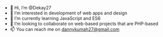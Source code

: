 - 👋 Hi, I’m @Dekay27
- 👀 I’m interested in development of web apps and design
- 🌱 I’m currently learning JavaScript and ES6
- 💞️ I’m looking to collaborate on web-based projects that are PHP-based
- 📫 You can reach me on dannykumah27@gmail.com

<!---
Dekay27/Dekay27 is a ✨ special ✨ repository because its `README.md` (this file) appears on your GitHub profile.
You can click the Preview link to take a look at your changes.
--->
